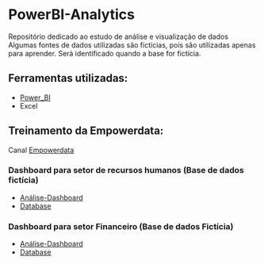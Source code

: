 # PowerBI-Analytics
Repositório dedicado ao estudo de análise e visualização de dados
Algumas fontes de dados utilizadas são fictícias, pois são utilizadas apenas para aprender.
Será identificado quando a base for fictícia.

## Ferramentas utilizadas:
- [Power_BI](https://powerbi.microsoft.com/pt-br/desktop/)
- Excel

## Treinamento da Empowerdata:
Canal [Empowerdata](https://www.youtube.com/channel/UCX8dXdLxlgBSKcOhb-ixuJg)

### Dashboard para setor de recursos humanos (Base de dados fictícia)
- [Análise-Dashboard](/People-Management-Analysis/Human-Resources-Analysis.pbix)
- [Database](/People-Management-Analysis/Database)

### Dashboard para setor Financeiro (Base de dados Fictícia)
- [Análise-Dashboard](/Sales-Analysis/Finance-Section-Analysis.pbix)
- [Database](/Sales-Analysis/Database)
